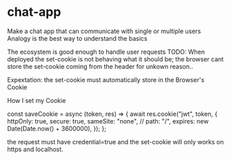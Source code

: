 # chat-app

Make a chat app that can communicate with single or multiple users
Analogy is the best way to understand the basics

The ecosystem is good enough to handle user requests
TODO: When deployed the set-cookie is not behaving what it should be; the browser cant store the set-cookie coming from
the header for unkown reason..

Expextation: the set-cookie must automatically store in the Browser's Cookie

How I set my Cookie

const saveCookie = async (token, res) => {
await res.cookie("jwt", token, {
httpOnly: true,
secure: true,
sameSite: "none",
// path: "/",
expires: new Date(Date.now() + 3600000),
});
};

the request must have credential=true and the set-cookie will only works on https and localhost.
